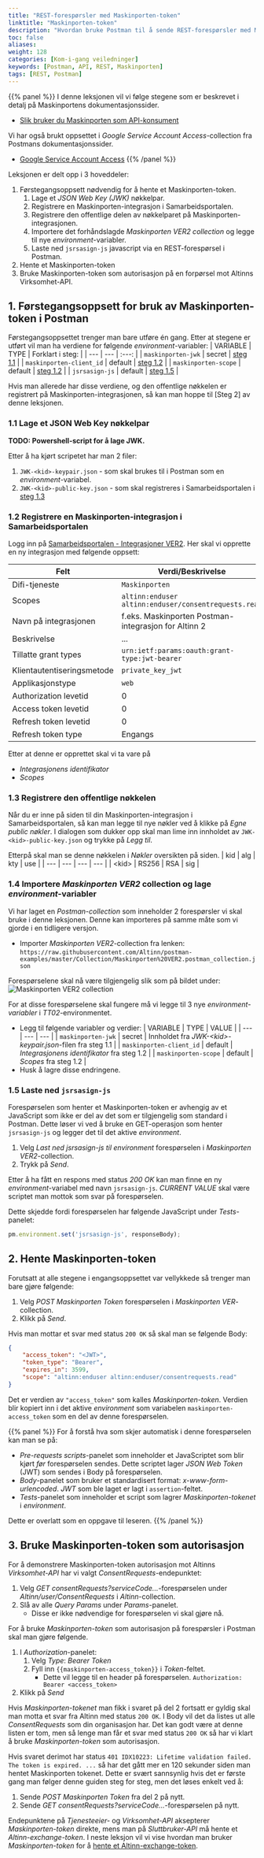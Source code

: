 ```yaml
---
title: "REST-forespørsler med Maskinporten-token"
linktitle: "Maskinporten-token"
description: "Hvordan bruke Postman til å sende REST-forespørsler med Maskinporten-token mot Altinns Virksomhet-API."
toc: false
aliases:
weight: 128
categories: [Kom-i-gang veiledninger]
keywords: [Postman, API, REST, Maskinporten]
tags: [REST, Postman]
---
```

{{% panel %}}
I denne leksjonen vil vi følge stegene som er beskrevet i detalj på Maskinportens dokumentasjonssider.
* [Slik bruker du Maskinporten som API-konsument](https://docs.digdir.no/docs/Maskinporten/maskinporten_guide_apikonsument)

Vi har også brukt oppsettet i *Google Service Account Access*-collection fra Postmans dokumentasjonssider.
* [Google Service Account Access](https://www.postman.com/postman/workspace/postman-team-collections/collection/8140651-6b3069c2-2b71-4f7b-936a-e7205767873f?ctx=documentation)
{{% /panel %}}

Leksjonen er delt opp i 3 hoveddeler:
1. Førstegangsoppsett nødvendig for å hente et Maskinporten-token.
   1. Lage et *JSON Web Key (JWK)* nøkkelpar.
   2. Registrere en Maskinporten-integrasjon i Samarbeidsportalen.
   3. Registrere den offentlige delen av nøkkelparet på Maskinporten-integrasjonen.
   4. Importere det forhåndslagde *Maskinporten VER2 collection* og legge til nye *environment*-variabler.
   5. Laste ned `jsrsasign-js` javascript via en REST-forespørsel i Postman.
2. Hente et Maskinporten-token
3. Bruke Maskinporten-token som autorisasjon på en forpørsel mot Altinns Virksomhet-API.

## 1. Førstegangsoppsett for bruk av Maskinporten-token i Postman
Førstegangsoppsettet trenger man bare utføre én gang.
Etter at stegene er utført vil man ha verdiene for følgende *environment*-variabler:
| VARIABLE | TYPE | Forklart i steg: |
| --- | --- | :---: |
| `maskinporten-jwk` | secret | [steg 1.1](#11-lage-et-json-web-key-nøkkelpar) |
| `maskinporten-client_id` | default | [steg 1.2](#12-registrere-en-maskinporten-integrasjon-i-samarbeidsportalen) |
| `maskinporten-scope` | default | [steg 1.2](#12-registrere-en-maskinporten-integrasjon-i-samarbeidsportalen) |
| `jsrsasign-js` | default | [steg 1.5](#15-laste-ned-jsrsasign-js) |

Hvis man allerede har disse verdiene, og den offentlige nøkkelen er registrert på Maskinporten-integrasjonen, så kan man hoppe til [Steg 2] av denne leksjonen.

### 1.1 Lage et JSON Web Key nøkkelpar
**TODO: Powershell-script for å lage JWK.**

Etter å ha kjørt scripetet har man 2 filer:
1. `JWK-<kid>-keypair.json` - som skal brukes til i Postman som en *environment*-variabel.
2. `JWK-<kid>-public-key.json` - som skal registreres i Samarbeidsportalen i [steg 1.3](#13-registrere-den-offentlige-nøkkelen)

### 1.2 Registrere en Maskinporten-integrasjon i Samarbeidsportalen
Logg inn på [Samarbeidsportalen - Integrasjoner VER2](https://selvbetjening-samarbeid-ver2.difi.no/integrations).
Her skal vi opprette en ny integrasjon med følgende oppsett:

| Felt | Verdi/Beskrivelse |
| ---- | ----------------- |
| Difi-tjeneste | `Maskinporten` |
| Scopes | `altinn:enduser altinn:enduser/consentrequests.read` |
| Navn på integrasjonen | f.eks. Maskinporten Postman-integrasjon for Altinn 2 |
| Beskrivelse | ... |
| Tillatte grant types | `urn:ietf:params:oauth:grant-type:jwt-bearer` |
| Klientautentiseringsmetode | `private_key_jwt` |
| Applikasjonstype | `web` |
| Authorization levetid | 0 |
| Access token levetid | 0 |
| Refresh token levetid | 0 |
| Refresh token type | Engangs |

Etter at denne er opprettet skal vi ta vare på
* *Integrasjonens identifikator*
* *Scopes*

### 1.3 Registrere den offentlige nøkkelen
Når du er inne på siden til din Maskinporten-integrasjon i Samarbeidsportalen, så kan man legge til nye nøkler ved å klikke på *Egne public nøkler*.
I dialogen som dukker opp skal man lime inn innholdet av `JWK-<kid>-public-key.json` og trykke på *Legg til*.

Etterpå skal man se denne nøkkelen i *Nøkler* oversikten på siden.
| kid | alg | kty | use |
| --- | --- | --- | --- |
| \<kid\> | RS256 | RSA | sig |

### 1.4 Importere *Maskinporten VER2* collection og lage *environment*-variabler
Vi har laget en *Postman-collection* som inneholder 2 forespørsler vi skal bruke i denne leksjonen.
Denne kan importeres på samme måte som vi gjorde i en tidligere versjon.

* Importer *Maskinporten VER2*-collection fra lenken:
`https://raw.githubusercontent.com/Altinn/postman-examples/master/Collection/Maskinporten%20VER2.postman_collection.json`

Forespørselene skal nå være tilgjengelig slik som på bildet under:
![Maskinporten VER2 collection](/docs/images/guides/postman/Maskinporten-ver2-collection.png "Maskinporten VER2 collection")

For at disse forespørselene skal fungere må vi legge til 3 nye *environment-variabler* i *TT02*-environmentet.

* Legg til følgende variabler og verdier:
| VARIABLE | TYPE | VALUE |
| --- | --- | --- |
| `maskinporten-jwk` | secret | Innholdet fra *JWK-\<kid\>-keypair.json*-filen fra steg 1.1 |
| `maskinporten-client_id` | default | *Integrasjonens identifikator* fra steg 1.2 |
| `maskinporten-scope` | default | *Scopes* fra steg 1.2 |
* Husk å lagre disse endringene.

### 1.5 Laste ned `jsrsasign-js`
Forespørselen som henter et Maskinporten-token er avhengig av et JavaScript som ikke er del av det som er tilgjengelig som standard i Postman.
Dette løser vi ved å bruke en GET-operasjon som henter `jsrsasign-js` og legger det til det aktive *environment*.

1. Velg *Last ned jsrsasign-js til environment* forespørselen i *Maskinporten VER2*-collection.
2. Trykk på *Send*.

Etter å ha fått en respons med status *200 OK* kan man finne en ny *environment*-variabel med navn `jsrsasign-js`.
*CURRENT VALUE* skal være scriptet man mottok som svar på forespørselen.

Dette skjedde fordi forespørselen har følgende JavaScript under *Tests*-panelet:
```javascript
pm.environment.set('jsrsasign-js', responseBody);
```

## 2. Hente Maskinporten-token
Forutsatt at alle stegene i engangsoppsettet var vellykkede så trenger man bare gjøre følgende:

1. Velg *POST Maskinporten Token* forespørselen i *Maskinporten VER*-collection.
2. Klikk på *Send*.

Hvis man mottar et svar med status `200 OK` så skal man se følgende Body:
```json
{
    "access_token": "<JWT>",
    "token_type": "Bearer",
    "expires_in": 3599,
    "scope": "altinn:enduser altinn:enduser/consentrequests.read"
}
```

Det er verdien av `"access_token"` som kalles *Maskinporten-token*.
Verdien blir kopiert inn i det aktive *environment* som variabelen `maskinporten-access_token` som en del av denne forespørselen.

{{% panel %}}
For å forstå hva som skjer automatisk i denne forespørselen kan man se på:
- *Pre-requests scripts*-panelet som inneholder et JavaScriptet som blir kjørt *før* forespørselen sendes. Dette scriptet lager *JSON Web Token* (JWT) som sendes i Body på forespørselen.
- *Body*-panelet som bruker et standardisert format: *x-www-form-urlencoded*. *JWT* som ble laget er lagt i `assertion`-feltet.
- *Tests*-panelet som inneholder et script som lagrer *Maskinporten-tokenet* i *environment*.

Dette er overlatt som en oppgave til leseren.
{{% /panel %}}

## 3. Bruke Maskinporten-token som autorisasjon
For å demonstrere Maskinporten-token autorisasjon mot Altinns *Virksomhet-API* har vi valgt *ConsentRequests*-endepunktet:
1. Velg *GET consentRequests?serviceCode...*-forespørselen under *Altinn/user/ConsentRequests* i *Altinn*-collection.
2. Slå av alle *Query Params* under *Params*-panelet.
    * Disse er ikke nødvendige for forespørselen vi skal gjøre nå.

For å bruke *Maskinporten-token* som autorisasjon på forespørsler i Postman skal man gjøre følgende.
1. I *Authorization*-panelet:
   1. Velg *Type*: *Bearer Token*
   2. Fyll inn `{{maskinporten-access_token}}` i *Token*-feltet.
        * Dette vil legge til en header på forespørselen. `Authorization: Bearer <access_token>`
2. Klikk på *Send*

Hvis *Maskinporten-tokenet* man fikk i svaret på del 2 fortsatt er gyldig skal man motta et svar fra Altinn med status `200 OK`.
I Body vil det da listes ut alle *ConsentRequests* som din organisasjon har.
Det kan godt være at denne listen er tom, men så lenge man får et svar med status `200 OK` så har vi klart å bruke *Maskinporten-token* som autorisasjon.

Hvis svaret derimot har status `401 IDX10223: Lifetime validation failed. The token is expired. ...` så har det gått mer en 120 sekunder siden man hentet Maskinporten tokenet.
Dette er svært sannsynlig hvis det er første gang man følger denne guiden steg for steg, men det løses enkelt ved å:
1. Sende *POST Maskinporten Token* fra del 2 på nytt.
2. Sende *GET consentRequests?serviceCode...*-forespørselen på nytt.

Endepunktene på *Tjenesteeier-* og *Virksomhet-API* aksepterer *Maskinporten-token* direkte, mens man på *Sluttbruker-API* må hente et *Altinn-exchange-token*.
I neste leksjon vil vi vise hvordan man bruker *Maskinporten-token* for å [hente et Altinn-exchange-token](/docs/api/rest/kom-i-gang/tutorial-postman/altinn-exchange-token/).